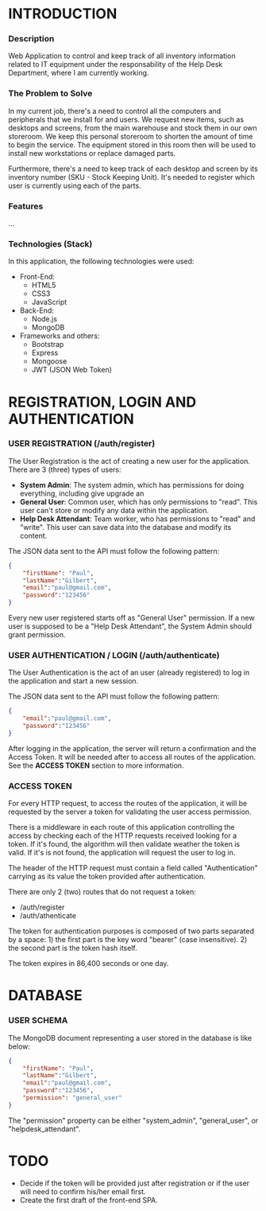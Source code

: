 # INTRODUCTION

### Description
Web Application to control and keep track of all inventory information related to IT equipment under the responsability of the Help Desk Department, where I am currently working.

### The Problem to Solve
In my current job, there's a need to control all the computers and peripherals that we install for and users.
We request new items, such as desktops and screens, from the main warehouse and stock them in our own storeroom. We keep this personal storeroom to shorten the amount of time to begin the service. The equipment stored in this room then will be used to install new workstations or replace damaged parts.

Furthermore, there's a need to keep track of each desktop and screen by its inventory number (SKU - Stock Keeping Unit). It's needed to register which user is currently using each of the parts.

### Features
...

### Technologies (Stack)
In this application, the following technologies were used:
* Front-End:
	* HTML5
	* CSS3
	* JavaScript
* Back-End:
	* Node.js
	* MongoDB
* Frameworks and others:
	* Bootstrap
	* Express
	* Mongoose
	* JWT (JSON Web Token)




# REGISTRATION, LOGIN AND AUTHENTICATION

### USER REGISTRATION (/auth/register)
The User Registration is the act of creating a new user for the application. There are 3 (three) types of users:
* **System Admin**: The system admin, which has permissions for doing everything, including give upgrade an
* **General User**: Common user, which has only permissions to "read". This user can't store or modify any data within the application.
* **Help Desk Attendant**: Team worker, who has permissions to "read" and "write". This user can save data into the database and modify its content.

The JSON data sent to the API must follow the following pattern:
```JSON
{
	"firstName": "Paul",
	"lastName":"Gilbert",
	"email":"paul@gmail.com",
	"password":"123456"
}
```
Every new user registered starts off as "General User" permission. If a new user is supposed to be a "Help Desk Attendant", the System Admin should grant permission.


### USER AUTHENTICATION / LOGIN (/auth/authenticate)
The User Authentication is the act of an user (already registered) to log in the application and start a new session.

The JSON data sent to the API must follow the following pattern:
```JSON
{
	"email":"paul@gmail.com",
	"password":"123456"
}
```
After logging in the application, the server will return a confirmation and the Access Token. It will be needed after to access all routes of the application.
See the **ACCESS TOKEN** section to more information.


### ACCESS TOKEN
For every HTTP request, to access the routes of the application, it will be requested by the server a token for validating the user access permission.

There is a middleware in each route of this application controlling the access by checking each of the HTTP requests received looking for a token. If it's found, the algorithm will then validate weather the token is valid. If it's is not found, the application will request the user to log in.

The header of the HTTP request must contain a field called "Authentication" carrying as its value the token provided after authentication.

There are only 2 (two) routes that do not request a token:
* /auth/register
* /auth/athenticate

The token for authentication purposes is composed of two parts separated by a space: 
     1) the first part is the key word "bearer" (case insensitive).
     2) the second part is the token hash itself.

The token expires in 86,400 seconds or one day.





# DATABASE

### USER SCHEMA
The MongoDB document representing a user stored in the database is like below:
```JSON
{
	"firstName": "Paul",
	"lastName":"Gilbert",
	"email":"paul@gmail.com",
	"password":"123456",
	"permission": "general_user"
}
```
The "permission" property can be either "system_admin", "general_user", or "helpdesk_attendant".





# TODO
* Decide if the token will be provided just after registration or if the user will need to confirm his/her email first.
* Create the first draft of the front-end SPA.